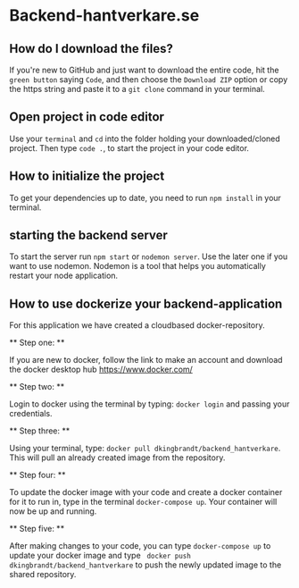 # Backend-hantverkare.se

## How do I download the files?
If you're new to GitHub and just want to download the entire code, hit the `green button` saying `Code`, and then choose the `Download ZIP` option or copy the https string and paste it to a `git clone` command in your terminal.

## Open project in code editor
Use your `terminal` and `cd` into the folder holding your downloaded/cloned project. Then type `code .`, to start the project in your code editor.

## How to initialize the project
To get your dependencies up to date, you need to run `npm install` in your terminal.

## starting the backend server
To start the server run `npm start` or `nodemon server`. Use the later one if you want to use nodemon. Nodemon is a tool that helps you automatically restart your node application.

## How to use dockerize your backend-application

For this application we have created a cloudbased docker-repository.

** Step one: ** 

If you are new to docker, follow the link to make an account and download the docker desktop hub <https://www.docker.com/> 



** Step two: ** 

Login to docker using the terminal by typing: `docker login` and passing your credentials.


 ** Step three: **

Using your terminal, type: `docker pull dkingbrandt/backend_hantverkare`.
This will pull an already created image from the repository.

 ** Step four: **

To update the docker image with your code and create a docker container for it to run in, type in the terminal `docker-compose up`.
Your container will now be up and running.

 ** Step five: **

After making changes to your code, you can type `docker-compose up` to update your docker image and type ` docker push dkingbrandt/backend_hantverkare` to push the newly updated image to the shared repository.






